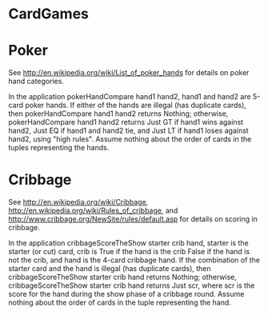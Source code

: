 # CardGames

# Poker 

See http://en.wikipedia.org/wiki/List_of_poker_hands for details on poker hand
categories.

In the application pokerHandCompare hand1 hand2, hand1 and hand2 are
5-card poker hands.  If either of the hands are illegal (has duplicate cards),
then pokerHandCompare hand1 hand2 returns Nothing; otherwise, pokerHandCompare hand1 hand2 returns
Just GT if hand1 wins against hand2, Just EQ if hand1 and hand2 tie,
and Just LT if hand1 loses against hand2, using "high rules".  Assume
nothing about the order of cards in the tuples representing the hands.

# Cribbage

See http://en.wikipedia.org/wiki/Cribbage,
http://en.wikipedia.org/wiki/Rules_of_cribbage, and
http://www.cribbage.org/NewSite/rules/default.asp for details on scoring in
cribbage.

In the application cribbageScoreTheShow starter crib hand, starter is the
starter (or cut) card, crib is True if the hand is the crib False if
the hand is not the crib, and hand is the 4-card cribbage hand.  If the
combination of the starter card and the hand is illegal (has duplicate cards),
then cribbageScoreTheShow starter crib hand returns Nothing; otherwise,
cribbageScoreTheShow starter crib hand returns Just scr, where scr is the
score for the hand during the show phase of a cribbage round.  Assume nothing
about the order of cards in the tuple representing the hand.

